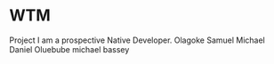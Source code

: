 # WTM
Project
I am a prospective Native Developer.
Olagoke
Samuel
Michael
Daniel
Oluebube
michael bassey
